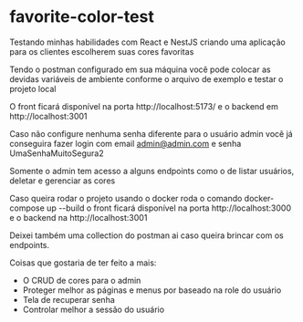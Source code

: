 # favorite-color-test

Testando minhas habilidades com React e NestJS criando uma aplicação para os clientes escolherem suas cores favoritas

Tendo o postman configurado em sua máquina você pode colocar as devidas variáveis de ambiente conforme o arquivo de exemplo e testar o projeto local

O front ficará disponível na porta http://localhost:5173/ e o backend em http://localhost:3001

Caso não configure nenhuma senha diferente para o usuário admin você já conseguira fazer login com email admin@admin.com e senha UmaSenhaMuitoSegura2

Somente o admin tem acesso a alguns endpoints como o de listar usuários, deletar e gerenciar as cores

Caso queira rodar o projeto usando o docker roda o comando docker-compose up --build o front ficará disponível na porta http://localhost:3000 e o backend na http://localhost:3001

Deixei também uma collection do postman ai caso queira brincar com os endpoints.

Coisas que gostaria de ter feito a mais:

- O CRUD de cores para o admin
- Proteger melhor as páginas e menus por baseado na role do usuário
- Tela de recuperar senha
- Controlar melhor a sessão do usuário
